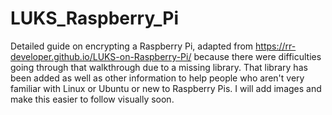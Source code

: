 # LUKS_Raspberry_Pi
Detailed guide on encrypting a Raspberry Pi, adapted from https://rr-developer.github.io/LUKS-on-Raspberry-Pi/ because there were difficulties going through that walkthrough due to a missing library. That library has been added as well as other information to help people who aren't very familiar with Linux or Ubuntu or new to Raspberry Pis. I will add images and make this easier to follow visually soon.
